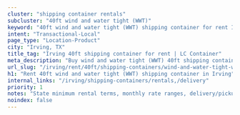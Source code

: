 ```yaml
---
cluster: "shipping container rentals"
subcluster: "40ft wind and water tight (WWT)"
keyword: "40ft wind and water tight (WWT) shipping container for rent Irving, TX"
intent: "Transactional-Local"
page_type: "Location-Product"
city: "Irving, TX"
title_tag: "Irving 40ft shipping container for rent | LC Container"
meta_description: "Buy wind and water tight (WWT) 40ft shipping container rent with local delivery in Irving, TX. LC Container — local Since 2003. Request a fast quote today."
url_slug: "/irving/rent/40ft/shipping-containers/wind-and-water-tight-wwt"
h1: "Rent 40ft wind and water tight (WWT) shipping container in Irving"
internal_links: "/irving/shipping-containers/rentals,/delivery"
priority: 1
notes: "State minimum rental terms, monthly rate ranges, delivery/pickup fees, service area."
noindex: false
---
```


<!-- TODO: Add unique city/inventory copy, images, and internal links here. -->
